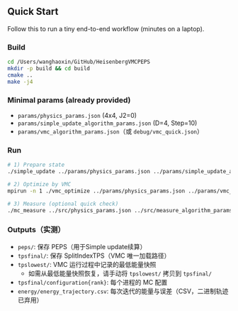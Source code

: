 ## Quick Start

Follow this to run a tiny end-to-end workflow (minutes on a laptop).

### Build
```bash
cd /Users/wanghaoxin/GitHub/HeisenbergVMCPEPS
mkdir -p build && cd build
cmake ..
make -j4
```

### Minimal params (already provided)
- `params/physics_params.json` (4x4, J2=0)
- `params/simple_update_algorithm_params.json` (D=4, Step=10)
- `params/vmc_algorithm_params.json`（或 `debug/vmc_quick.json`）

### Run
```bash
# 1) Prepare state
./simple_update ../params/physics_params.json ../params/simple_update_algorithm_params.json

# 2) Optimize by VMC
mpirun -n 1 ./vmc_optimize ../params/physics_params.json ../params/vmc_algorithm_params.json

# 3) Measure (optional quick check)
./mc_measure ../src/physics_params.json ../src/measure_algorithm_params.json
```

### Outputs（实测）
- `peps/`: 保存 PEPS（用于Simple update续算）
- `tpsfinal/`: 保存 SplitIndexTPS（VMC 唯一加载路径）
- `tpslowest/`: VMC 运行过程中记录的最低能量快照
  - 如需从最低能量快照恢复，请手动将 `tpslowest/` 拷贝到 `tpsfinal/`
- `tpsfinal/configuration{rank}`: 每个进程的 MC 配置
- `energy/energy_trajectory.csv`: 每次迭代的能量与误差（CSV，二进制轨迹已弃用）
